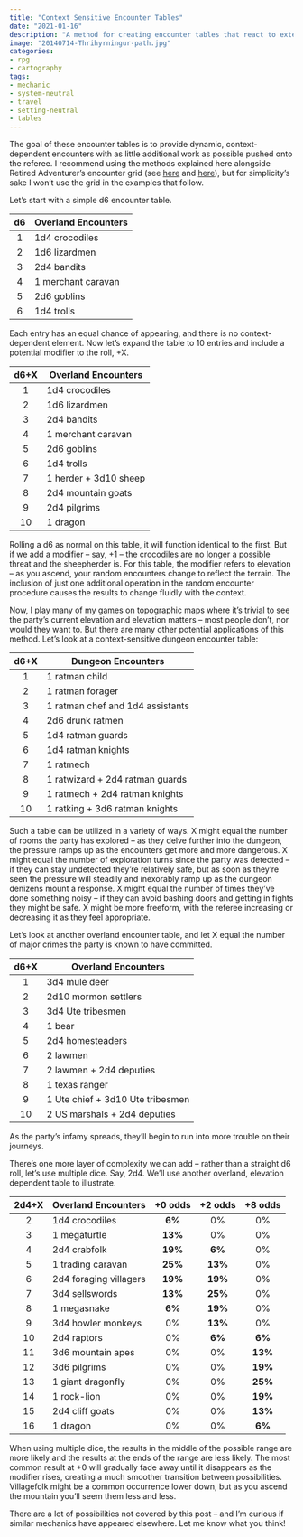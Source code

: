 ```yaml
---
title: "Context Sensitive Encounter Tables"
date: "2021-01-16"
description: "A method for creating encounter tables that react to external variables."
image: "20140714-Thrihyrningur-path.jpg"
categories:
- rpg
- cartography
tags:
- mechanic
- system-neutral
- travel
- setting-neutral
- tables
---
```


The goal of these encounter tables is to provide dynamic, context-dependent encounters with as little additional work as possible pushed onto the referee. I recommend using the methods explained here alongside Retired Adventurer’s encounter grid (see [here](https://retiredadventurer.blogspot.com/2013/05/a-procedure-for-wandering-monsters.html) and [here](https://retiredadventurer.blogspot.com/2019/11/the-encounter-grid-six-years-out.html)), but for simplicity’s sake I won’t use the grid in the examples that follow.

Let’s start with a simple d6 encounter table.

| d6  | Overland Encounters |
| :-: | ------------------- |
| 1   | 1d4 crocodiles      |
| 2   | 1d6 lizardmen       |
| 3   | 2d4 bandits         |
| 4   | 1 merchant caravan  |
| 5   | 2d6 goblins         |
| 6   | 1d4 trolls          | 

Each entry has an equal chance of appearing, and there is no context-dependent element. Now let’s expand the table to 10 entries and include a potential modifier to the roll, +X.

| d6+X | Overland Encounters   |
|:----:| --------------------- |
|  1   | 1d4 crocodiles        |
|  2   | 1d6 lizardmen         |
|  3   | 2d4 bandits           |
|  4   | 1 merchant caravan    | 
|  5   | 2d6 goblins           |
|  6   | 1d4 trolls            |
|  7   | 1 herder + 3d10 sheep |
|  8   | 2d4 mountain goats    |
|  9   | 2d4 pilgrims          |
|  10  | 1 dragon              |

Rolling a d6 as normal on this table, it will function identical to the first. But if we add a modifier – say, +1 – the crocodiles are no longer a possible threat and the sheepherder is. For this table, the modifier refers to elevation – as you ascend, your random encounters change to reflect the terrain. The inclusion of just one additional operation in the random encounter procedure causes the results to change fluidly with the context.

Now, I play many of my games on topographic maps where it’s trivial to see the party’s current elevation and elevation matters – most people don’t, nor would they want to. But there are many other potential applications of this method. Let’s look at a context-sensitive dungeon encounter table:

| d6+X | Dungeon Encounters               |
|:----:| -------------------------------- |
|  1   | 1 ratman child                   |
|  2   | 1 ratman forager                 |
|  3   | 1 ratman chef and 1d4 assistants |
|  4   | 2d6 drunk ratmen                 |
|  5   | 1d4 ratman guards                |
|  6   | 1d4 ratman knights               |
|  7   | 1 ratmech                        |
|  8   | 1 ratwizard + 2d4 ratman guards  |
|  9   | 1 ratmech + 2d4 ratman knights   |
|  10  | 1 ratking + 3d6 ratman knights   |

Such a table can be utilized in a variety of ways. X might equal the number of rooms the party has explored – as they delve further into the dungeon, the pressure ramps up as the encounters get more and more dangerous. X might equal the number of exploration turns since the party was detected – if they can stay undetected they’re relatively safe, but as soon as they’re seen the pressure will steadily and inexorably ramp up as the dungeon denizens mount a response. X might equal the number of times they’ve done something noisy – if they can avoid bashing doors and getting in fights they might be safe. X might be more freeform, with the referee increasing or decreasing it as they feel appropriate.

Let’s look at another overland encounter table, and let X equal the number of major crimes the party is known to have committed.

| d6+X | Overland Encounters              |
|:----:| -------------------------------- |
|  1   | 3d4 mule deer                    |
|  2   | 2d10 mormon settlers             |
|  3   | 3d4 Ute tribesmen                |
|  4   | 1 bear                           |
|  5   | 2d4 homesteaders                 |
|  6   | 2 lawmen                         |
|  7   | 2 lawmen + 2d4 deputies          |
|  8   | 1 texas ranger                   |
|  9   | 1 Ute chief + 3d10 Ute tribesmen |
|  10  | 2 US marshals + 2d4 deputies     | 

As the party’s infamy spreads, they’ll begin to run into more trouble on their journeys.

There’s one more layer of complexity we can add – rather than a straight d6 roll, let’s use multiple dice. Say, 2d4. We’ll use another overland, elevation dependent table to illustrate.

| 2d4+X | Overland Encounters    | +0 odds | +2 odds | +8 odds |
|:-----:| ---------------------- | :-----: | :-----: | :-----: |
|   2   | 1d4 crocodiles         | **6%**  | 0%      | 0%      |
|   3   | 1 megaturtle           | **13%** | 0%      | 0%      |
|   4   | 2d4 crabfolk           | **19%** | **6%**  | 0%      |
|   5   | 1 trading caravan      | **25%** | **13%** | 0%      |
|   6   | 2d4 foraging villagers | **19%** | **19%** | 0%      |
|   7   | 3d4 sellswords         | **13%** | **25%** | 0%      |
|   8   | 1 megasnake            | **6%**  | **19%** | 0%      | 
|   9   | 3d4 howler monkeys     | 0%      | **13%** | 0%      |
|  10   | 2d4 raptors            | 0%      | **6%**  | **6%**  |
|  11   | 3d6 mountain apes      | 0%      | 0%      | **13%** |
|  12   | 3d6 pilgrims           | 0%      | 0%      | **19%** |
|  13   | 1 giant dragonfly      | 0%      | 0%      | **25%** |
|  14   | 1 rock-lion            | 0%      | 0%      | **19%** |
|  15   | 2d4 cliff goats        | 0%      | 0%      | **13%** |
|  16   | 1 dragon               | 0%      | 0%      | **6%**  |

When using multiple dice, the results in the middle of the possible range are more likely and the results at the ends of the range are less likely. The most common result at +0 will gradually fade away until it disappears as the modifier rises, creating a much smoother transition between possibilities. Villagefolk might be a common occurrence lower down, but as you ascend the mountain you’ll seem them less and less.

There are a lot of possibilities not covered by this post – and I’m curious if similar mechanics have appeared elsewhere. Let me know what you think!